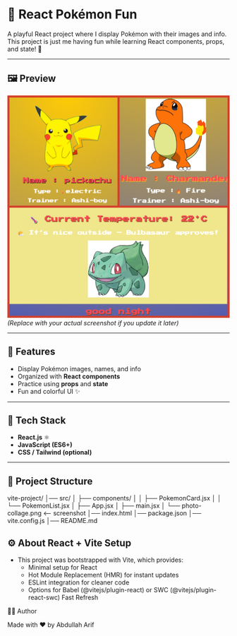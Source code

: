 # 🐉 React Pokémon Fun  

A playful React project where I display Pokémon with their images and info.  
This project is just me having fun while learning React components, props, and state! 🎉  

---

## 🖼️ Preview
![App Screenshot](photo-collage.png)  
*(Replace with your actual screenshot if you update it later)*  

---

## 🧐 Features
- Display Pokémon images, names, and info  
- Organized with **React components**  
- Practice using **props** and **state**  
- Fun and colorful UI ✨  

---

## 🥸 Tech Stack
- **React.js** ⚛️  
- **JavaScript (ES6+)**  
- **CSS / Tailwind (optional)**  

---

## 📂 Project Structure

vite-project/
│── src/
│ ├── components/
│ │ ├── PokemonCard.jsx
│ │ └── PokemonList.jsx
│ ├── App.jsx
│ ├── main.jsx
│ └── photo-collage.png <-- screenshot
│── index.html
│── package.json
│── vite.config.js
│── README.md

## ⚙️ About React + Vite Setup

- This project was bootstrapped with Vite, which provides:
  - Minimal setup for React
  - Hot Module Replacement (HMR) for instant updates
  - ESLint integration for cleaner code
  - Options for Babel (@vitejs/plugin-react) or SWC (@vitejs/plugin-react-swc) Fast Refresh

🧑‍💻 Author

Made with ❤️ by Abdullah Arif
